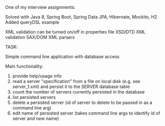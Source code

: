 One of my interview assignments:

Solved with  Java 8, Spring Boot, Spring Data JPA, Hibernate, Mockito, H2.
Added queryDSL example

XML validation  can be turned on/off in properties file
XSD/DTD XML validation
SAX/DOM XML parsers

TASK:

Simple command line application with database access

Main functionality:

1. provide help/usage info
2. read a server "specification" from a file on local disk (e.g. see server_1.xml) and persist it to the SERVER database table
3. count the number of servers currently persisted in the database
4. list persisted servers
5. delete a persisted server (id of server to delete to be passed in as a command line arg)
6. edit name of persisted server (takes command line args to identify id of server and new name)




